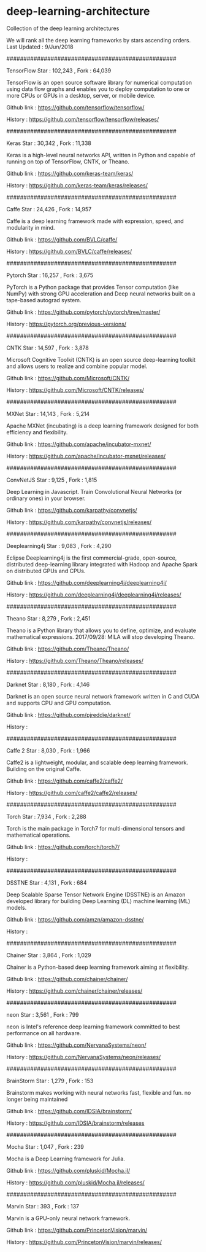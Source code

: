 # deep-learning-architecture
Collection of the deep learning architectures

We will rank all the deep learning frameworks by stars ascending orders.
Last Updated : 9/Jun/2018


##################################################

TensorFlow
Star : 102,243 , Fork : 64,039

TensorFlow is an open source software library for numerical computation using data flow graphs and 
enables you to deploy computation to one or more CPUs or GPUs in a desktop, server, or mobile device.

Github link : https://github.com/tensorflow/tensorflow/

History     : https://github.com/tensorflow/tensorflow/releases/

##################################################

Keras
Star : 30,342 , Fork : 11,338

Keras is a high-level neural networks API, written in Python and capable of running on top of TensorFlow, CNTK, or Theano.

Github link : https://github.com/keras-team/keras/

History     : https://github.com/keras-team/keras/releases/

##################################################

Caffe
Star : 24,426 , Fork : 14,957

Caffe is a deep learning framework made with expression, speed, and modularity in mind.

Github link : https://github.com/BVLC/caffe/

History     : https://github.com/BVLC/caffe/releases/

##################################################

Pytorch
Star : 16,257 , Fork : 3,675

PyTorch is a Python package that provides Tensor computation (like NumPy) with strong GPU acceleration 
and Deep neural networks built on a tape-based autograd system.

Github link : https://github.com/pytorch/pytorch/tree/master/

History     : https://pytorch.org/previous-versions/

##################################################

CNTK
Star : 14,597 , Fork : 3,878

Microsoft Cognitive Toolkit (CNTK) is an open source deep-learning toolkit and 
allows users to realize and combine popular model.

Github link : https://github.com/Microsoft/CNTK/

History     : https://github.com/Microsoft/CNTK/releases/

##################################################

MXNet
Star : 14,143 , Fork : 5,214

Apache MXNet (incubating) is a deep learning framework designed for both efficiency and flexibility.

Github link : https://github.com/apache/incubator-mxnet/

History     : https://github.com/apache/incubator-mxnet/releases/

##################################################

ConvNetJS
Star : 9,125 , Fork : 1,815

Deep Learning in Javascript. Train Convolutional Neural Networks (or ordinary ones) in your browser.

Github link : https://github.com/karpathy/convnetjs/

History     : https://github.com/karpathy/convnetjs/releases/

##################################################

Deeplearning4j
Star : 9,083 , Fork : 4,290

Eclipse Deeplearning4j is the first commercial-grade, open-source, distributed deep-learning library 
integrated with Hadoop and Apache Spark on distributed GPUs and CPUs.

Github link : https://github.com/deeplearning4j/deeplearning4j/

History     : https://github.com/deeplearning4j/deeplearning4j/releases/

##################################################

Theano
Star : 8,279 , Fork : 2,451

Theano is a Python library that allows you to define, optimize, and evaluate mathematical expressions.
2017/09/28: MILA will stop developing Theano.

Github link : https://github.com/Theano/Theano/

History     : https://github.com/Theano/Theano/releases/

##################################################

Darknet
Star : 8,180 , Fork : 4,146

Darknet is an open source neural network framework written in C and CUDA and supports CPU and GPU computation.

Github link : https://github.com/pjreddie/darknet/

History : 

##################################################

Caffe 2
Star : 8,030 , Fork : 1,966

Caffe2 is a lightweight, modular, and scalable deep learning framework. Building on the original Caffe.

Github link : https://github.com/caffe2/caffe2/

History     : https://github.com/caffe2/caffe2/releases/

##################################################

Torch
Star : 7,934 , Fork : 2,288

Torch is the main package in Torch7 for multi-dimensional tensors and mathematical operations.

Github link : https://github.com/torch/torch7/

History     : 

##################################################

DSSTNE
Star : 4,131 , Fork : 684

Deep Scalable Sparse Tensor Network Engine (DSSTNE) is an Amazon developed library 
for building Deep Learning (DL) machine learning (ML) models.

Github link : https://github.com/amzn/amazon-dsstne/

History     : 

##################################################

Chainer
Star : 3,864 , Fork : 1,029

Chainer is a Python-based deep learning framework aiming at flexibility.

Github link : https://github.com/chainer/chainer/

History     : https://github.com/chainer/chainer/releases/

##################################################

neon
Star : 3,561 , Fork : 799

neon is Intel's reference deep learning framework committed to best performance on all hardware.

Github link : https://github.com/NervanaSystems/neon/

History     : https://github.com/NervanaSystems/neon/releases/

##################################################

BrainStorm
Star : 1,279 , Fork : 153

Brainstorm makes working with neural networks fast, flexible and fun.
no longer being maintained

Github link : https://github.com/IDSIA/brainstorm/

History     : https://github.com/IDSIA/brainstorm/releases

##################################################

Mocha
Star : 1,047 , Fork : 239

Mocha is a Deep Learning framework for Julia.

Github link : https://github.com/pluskid/Mocha.jl/

History     : https://github.com/pluskid/Mocha.jl/releases/

##################################################

Marvin
Star : 393 , Fork : 137

Marvin is a GPU-only neural network framework.

Github link : https://github.com/PrincetonVision/marvin/

History     : https://github.com/PrincetonVision/marvin/releases/

